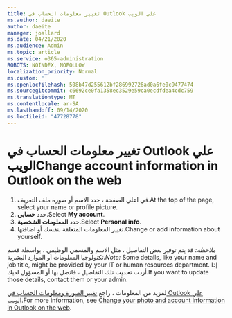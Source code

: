 ```yaml
---
title: تغيير معلومات الحساب في Outlook علي الويب
ms.author: daeite
author: daeite
manager: joallard
ms.date: 04/21/2020
ms.audience: Admin
ms.topic: article
ms.service: o365-administration
ROBOTS: NOINDEX, NOFOLLOW
localization_priority: Normal
ms.custom: ''
ms.openlocfilehash: 508b47d255612bf286992726ad0a6fe0c9477474
ms.sourcegitcommit: c6692ce0fa1358ec3529e59ca0ecdfdea4cdc759
ms.translationtype: MT
ms.contentlocale: ar-SA
ms.lasthandoff: 09/14/2020
ms.locfileid: "47728778"
---
```

# <a name="change-account-information-in-outlook-on-the-web"></a><span data-ttu-id="5ee85-102">تغيير معلومات الحساب في Outlook علي الويب</span><span class="sxs-lookup"><span data-stu-id="5ee85-102">Change account information in Outlook on the web</span></span>

1. <span data-ttu-id="5ee85-103">في اعلي الصفحة ، حدد الاسم أو صوره ملف التعريف.</span><span class="sxs-lookup"><span data-stu-id="5ee85-103">At the top of the page, select your name or profile picture.</span></span>
1. <span data-ttu-id="5ee85-104">حدد **حسابي**.</span><span class="sxs-lookup"><span data-stu-id="5ee85-104">Select **My account**.</span></span>
1. <span data-ttu-id="5ee85-105">حدد **المعلومات الشخصية**.</span><span class="sxs-lookup"><span data-stu-id="5ee85-105">Select **Personal info**.</span></span>
1. <span data-ttu-id="5ee85-106">تغيير المعلومات المتعلقة بنفسك أو اضافتها.</span><span class="sxs-lookup"><span data-stu-id="5ee85-106">Change or add information about yourself.</span></span>

<span data-ttu-id="5ee85-107">*ملاحظه:* قد يتم توفير بعض التفاصيل ، مثل الاسم والمسمي الوظيفي ، بواسطة قسم تكنولوجيا المعلومات أو الموارد البشرية.</span><span class="sxs-lookup"><span data-stu-id="5ee85-107">*Note:* Some details, like your name and job title, might be provided by your IT or human resources department.</span></span> <span data-ttu-id="5ee85-108">إذا أردت تحديث تلك التفاصيل ، فاتصل بها أو المسؤول لديك.</span><span class="sxs-lookup"><span data-stu-id="5ee85-108">If you want to update those details, contact them or your admin.</span></span>

<span data-ttu-id="5ee85-109">لمزيد من المعلومات ، راجع [تغيير الصورة ومعلومات الحساب في Outlook علي الويب](https://support.office.com/article/b2dbb289-851d-4bed-93c3-3e136f5659ec).</span><span class="sxs-lookup"><span data-stu-id="5ee85-109">For more information, see [Change your photo and account information in Outlook on the web](https://support.office.com/article/b2dbb289-851d-4bed-93c3-3e136f5659ec).</span></span>